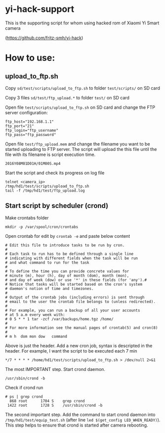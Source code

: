 # yi-hack-support
This is the supporting script for whom using hacked rom of Xiaomi Yi Smart camera

(https://github.com/fritz-smh/yi-hack)

# How to use:
## upload_to_ftp.sh

Copy `sd/test/scripts/upload_to_ftp.sh` to folder `test/scripts/` on SD card

Copy 3 files `sd/test/ftp_upload.*` to folder `test/` on SD card

Open file `test/scripts/upload_to_ftp.sh` on SD card and change the FTP server configuration:
```ftp_dir="/path/to/folder/on/ftp"
ftp_host="192.168.1.1"
ftp_port="21"
ftp_login="ftp_username"
ftp_pass="ftp_password"
```

Open file `test/ftp_upload.mem` and change the filename you want to be started uploading to FTP server. The script will upload the this file until the file with its filename is script execution time.

`2016Y08M01D01H/01M00S.mp4`

Start the script and check its progress on log file
```
telnet <camera_ip>
/tmp/hd1/test/scripts/upload_to_ftp.sh
tail -f /tmp/hd1/test/ftp_upload.log
```

## Start script by scheduler (crond)

Make crontabs folder
```
mkdir -p /var/spool/cron/crontabs
```

Open crontab for edit by `crontab -e` and paste below content
```
# Edit this file to introduce tasks to be run by cron.
#
# Each task to run has to be defined through a single line
# indicating with different fields when the task will be run
# and what command to run for the task
#
# To define the time you can provide concrete values for
# minute (m), hour (h), day of month (dom), month (mon),
# and day of week (dow) or use '*' in these fields (for 'any').#
# Notice that tasks will be started based on the cron's system
# daemon's notion of time and timezones.
#
# Output of the crontab jobs (including errors) is sent through
# email to the user the crontab file belongs to (unless redirected).
#
# For example, you can run a backup of all your user accounts
# at 5 a.m every week with:
# 0 5 * * 1 tar -zcf /var/backups/home.tgz /home/
#
# For more information see the manual pages of crontab(5) and cron(8)
#
# m h  dom mon dow   command
```

Above is just the header. Add a new cron job, syntax is descripted in the header. For example, I want the script to be executed each 7 min

`*/7 * * * * /home/hd1/test/scripts/upload_to_ftp.sh > /dev/null 2>&1`

The most IMPORTANT step. Start crond daemon.

`/usr/sbin/crond -b`

Check if crond run
```
# ps | grep crond
  868 root      1704 S    grep crond
 1422 root      1728 S    /usr/sbin/crond -b
```

The second important step. Add the command to start crond daemon into `/tmp/hd1/test/equip_test.sh` (after line `led $(get_config LED_WHEN_READY)`). This step helps to ensure that crond is started after camera rebooting.
